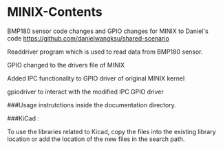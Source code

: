# MINIX-Contents

BMP180 sensor code changes and GPIO changes for MINIX to Daniel's code
https://github.com/danielwangksu/shared-scenario

Readdriver program which is used to read data from BMP180 sensor.

GPIO changed to the drivers file of MINIX

Added IPC functionality to GPIO driver of original MINIX kernel

gpiodriver to interact with the modified IPC GPIO driver

###Usage instrutctions inside the documentation directory.

###KiCad :

To use the libraries related to Kicad, copy the files into the existing library location or add the location of the new files in the search path.
